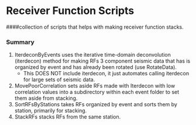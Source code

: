 # Receiver Function Scripts
####collection of scripts that helps with making receiver function stacks.

### Summary
1. IterdeconByEvents uses the iterative time-domain deconvolution (iterdecon) method for making RFs 3 component seismic data that has is organized by event and has already been rotated (use RotateData).
   - This DOES NOT include iterdecon, it just automates calling iterdecon for large sets of seismic data.
2. MovePoorCorrelation sets aside RFs made with Iterdecon with low correlation values into a subdirectory within each event folder to set them aside from stacking.
3. SortRFsByStations takes RFs organized by event and sorts them by station, primarily for stacking.
4. StackRFs stacks RFs from the same station.
